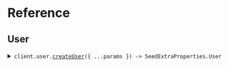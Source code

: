 # Reference
## User
<details><summary><code>client.user.<a href="/src/api/resources/user/client/Client.ts">createUser</a>({ ...params }) -> SeedExtraProperties.User</code></summary>
<dl>
<dd>

#### 🔌 Usage

<dl>
<dd>

<dl>
<dd>

```typescript
await client.user.createUser({
    name: "string"
});

```
</dd>
</dl>
</dd>
</dl>

#### ⚙️ Parameters

<dl>
<dd>

<dl>
<dd>

**request:** `SeedExtraProperties.CreateUserRequest` 
    
</dd>
</dl>

<dl>
<dd>

**requestOptions:** `User.RequestOptions` 
    
</dd>
</dl>
</dd>
</dl>


</dd>
</dl>
</details>
